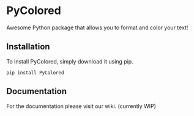 # PyColored

Awesome Python package that allows you to format and color your text!

## Installation

To install PyColored, simply download it using pip.

```
pip install PyColored
```


## Documentation

For the documentation please visit our wiki. (currently WIP)
